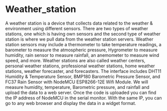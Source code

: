# Weather_station
A weather station is a device that collects data related to the weather & environment using different sensors. There are two types of weather stations, one which is having own sensors and the second type of weather station is where we pull data from the weather station servers. Weather station sensors may include a thermometer to take temperature readings, a barometer to measure the atmospheric pressure, Hygrometer to measure humidity, rain sensor to measure rainfall, an anemometer to measure wind speed, and more. Weather stations are also called weather centers, personal weather stations, professional weather stations, home weather stations, weather forecaster, and forecasters.
The interface includes DHT11 Humidity & Temperature Sensor, BMP180 Barometric Pressure Sensor, and FC37 Rain Sensor with NodeMCU ESP8266-12E Wifi Module. We will measure humidity, temperature, Barometric pressure, and rainfall and upload the data to a web server. Once the code is uploaded you can find the IP address of NodeMCU in the serial monitor. With the same IP, you can go to any web browser and display the data in a widget format.
